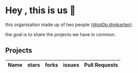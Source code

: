 # Hey , this is us 👋 

this organisation made up of two people ([@tot0p](https://www.github.com/tot0p),[@mkarten](https://www.github.com/mkarten)).

the goal is to share the projects we have in common.

## Projects

| Name                                                               | stars                                                                 | forks                                                                  | issues                                                                  | Pull Requests                                                             |
| :--------                                                          | :-------------------------------------------------------------------- | :--------------------------------------------------------------------- | :---------------------------------------------------------------------  |  :--------------------------------------------------------------------    |
